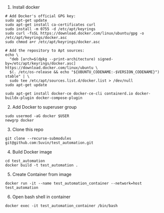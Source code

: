1. Install docker
```
# Add Docker's official GPG key:
sudo apt-get update
sudo apt-get install ca-certificates curl
sudo install -m 0755 -d /etc/apt/keyrings
sudo curl -fsSL https://download.docker.com/linux/ubuntu/gpg -o /etc/apt/keyrings/docker.asc
sudo chmod a+r /etc/apt/keyrings/docker.asc

# Add the repository to Apt sources:
echo \
  "deb [arch=$(dpkg --print-architecture) signed-by=/etc/apt/keyrings/docker.asc] https://download.docker.com/linux/ubuntu \
  $(. /etc/os-release && echo "${UBUNTU_CODENAME:-$VERSION_CODENAME}") stable" | \
  sudo tee /etc/apt/sources.list.d/docker.list > /dev/null
sudo apt-get update
```
```
sudo apt-get install docker-ce docker-ce-cli containerd.io docker-buildx-plugin docker-compose-plugin
```
2. Add Docker to superuser group
```
sudo usermod -aG docker $USER
newgrp docker
```
3. Clone this repo
```
git clone --recurse-submodules git@github.com:5uvin/test_automation.git
```

4. Build Docker image
```
cd test_automation
docker build -t test_automation .
```
5. Create Container from image
```
docker run -it --name test_automation_container --network=host test_automation
```
6. Open bash shell in container
```
docker exec -it test_automation_container /bin/bash
```
